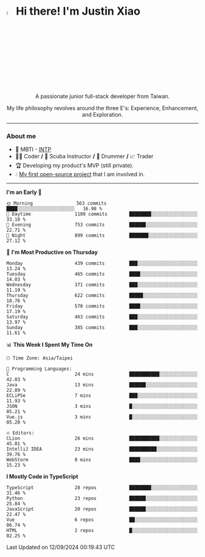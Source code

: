 # <img src="https://media.giphy.com/media/hvRJCLFzcasrR4ia7z/giphy.gif" width="5%">Hi there! I'm Justin Xiao
<p align="center">A passionate junior full-stack developer from Taiwan.  </p>
<p align="center">My life philosophy revolves around the three E's: Experience, Enhancement, and Exploration.</p>

---
### About me
- 👀 MBTI - [INTP](https://www.16personalities.com/intp-personality)
- 👨‍💻 Coder **/** 🤿 Scuba Instructor **/** 🥁 Drummer **/** 📈 Trader
- 🏆 Developing my product's MVP (still private).
- 💧 [My first open-source project](https://github.com/Game-as-a-Service/Game-Lobby-Web) that I am involved in.

---
<!--START_SECTION:waka-->
**I'm an Early 🐤** 

```text
🌞 Morning                563 commits         ████░░░░░░░░░░░░░░░░░░░░░   16.98 % 
🌆 Daytime                1100 commits        ████████░░░░░░░░░░░░░░░░░   33.18 % 
🌃 Evening                753 commits         ██████░░░░░░░░░░░░░░░░░░░   22.71 % 
🌙 Night                  899 commits         ███████░░░░░░░░░░░░░░░░░░   27.12 % 
```
📅 **I'm Most Productive on Thursday** 

```text
Monday                   439 commits         ███░░░░░░░░░░░░░░░░░░░░░░   13.24 % 
Tuesday                  465 commits         ████░░░░░░░░░░░░░░░░░░░░░   14.03 % 
Wednesday                371 commits         ███░░░░░░░░░░░░░░░░░░░░░░   11.19 % 
Thursday                 622 commits         █████░░░░░░░░░░░░░░░░░░░░   18.76 % 
Friday                   570 commits         ████░░░░░░░░░░░░░░░░░░░░░   17.19 % 
Saturday                 463 commits         ███░░░░░░░░░░░░░░░░░░░░░░   13.97 % 
Sunday                   385 commits         ███░░░░░░░░░░░░░░░░░░░░░░   11.61 % 
```


📊 **This Week I Spent My Time On** 

```text
🕑︎ Time Zone: Asia/Taipei

💬 Programming Languages: 
C                        24 mins             ███████████░░░░░░░░░░░░░░   42.03 % 
Java                     13 mins             ██████░░░░░░░░░░░░░░░░░░░   22.89 % 
ECLiPSe                  7 mins              ███░░░░░░░░░░░░░░░░░░░░░░   11.93 % 
JSON                     3 mins              █░░░░░░░░░░░░░░░░░░░░░░░░   05.21 % 
Vue.js                   3 mins              █░░░░░░░░░░░░░░░░░░░░░░░░   05.20 % 

🔥 Editors: 
CLion                    26 mins             ███████████░░░░░░░░░░░░░░   45.01 % 
IntelliJ IDEA            23 mins             ██████████░░░░░░░░░░░░░░░   39.76 % 
WebStorm                 8 mins              ████░░░░░░░░░░░░░░░░░░░░░   15.23 % 
```

**I Mostly Code in TypeScript** 

```text
TypeScript               28 repos            ████████░░░░░░░░░░░░░░░░░   31.46 % 
Python                   23 repos            ██████░░░░░░░░░░░░░░░░░░░   25.84 % 
JavaScript               20 repos            ██████░░░░░░░░░░░░░░░░░░░   22.47 % 
Vue                      6 repos             ██░░░░░░░░░░░░░░░░░░░░░░░   06.74 % 
HTML                     2 repos             █░░░░░░░░░░░░░░░░░░░░░░░░   02.25 % 
```




 Last Updated on 12/09/2024 00:19:43 UTC
<!--END_SECTION:waka-->
